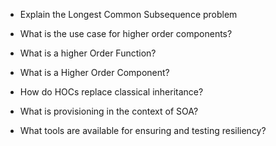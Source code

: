 
 - Explain the Longest Common Subsequence problem


 - What is the use case for higher order components?


 - What is a higher Order Function?


 - What is a Higher Order Component?


 - How do HOCs replace classical inheritance?


 - What is provisioning in the context of SOA?


 - What tools are available for ensuring and testing resiliency?
